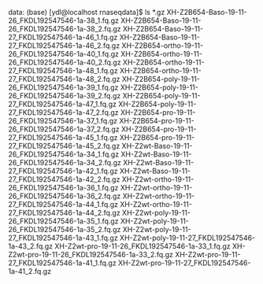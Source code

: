 data:
(base) [ydl@localhost rnaseqdata]$ ls *.gz
XH-Z2B654-Baso-19-11-26_FKDL192547546-1a-38_1.fq.gz
XH-Z2B654-Baso-19-11-26_FKDL192547546-1a-38_2.fq.gz
XH-Z2B654-Baso-19-11-27_FKDL192547546-1a-46_1.fq.gz
XH-Z2B654-Baso-19-11-27_FKDL192547546-1a-46_2.fq.gz
XH-Z2B654-ortho-19-11-26_FKDL192547546-1a-40_1.fq.gz
XH-Z2B654-ortho-19-11-26_FKDL192547546-1a-40_2.fq.gz
XH-Z2B654-ortho-19-11-27_FKDL192547546-1a-48_1.fq.gz
XH-Z2B654-ortho-19-11-27_FKDL192547546-1a-48_2.fq.gz
XH-Z2B654-poly-19-11-26_FKDL192547546-1a-39_1.fq.gz
XH-Z2B654-poly-19-11-26_FKDL192547546-1a-39_2.fq.gz
XH-Z2B654-poly-19-11-27_FKDL192547546-1a-47_1.fq.gz
XH-Z2B654-poly-19-11-27_FKDL192547546-1a-47_2.fq.gz
XH-Z2B654-pro-19-11-26_FKDL192547546-1a-37_1.fq.gz
XH-Z2B654-pro-19-11-26_FKDL192547546-1a-37_2.fq.gz
XH-Z2B654-pro-19-11-27_FKDL192547546-1a-45_1.fq.gz
XH-Z2B654-pro-19-11-27_FKDL192547546-1a-45_2.fq.gz
XH-Z2wt-Baso-19-11-26_FKDL192547546-1a-34_1.fq.gz
XH-Z2wt-Baso-19-11-26_FKDL192547546-1a-34_2.fq.gz
XH-Z2wt-Baso-19-11-27_FKDL192547546-1a-42_1.fq.gz
XH-Z2wt-Baso-19-11-27_FKDL192547546-1a-42_2.fq.gz
XH-Z2wt-ortho-19-11-26_FKDL192547546-1a-36_1.fq.gz
XH-Z2wt-ortho-19-11-26_FKDL192547546-1a-36_2.fq.gz
XH-Z2wt-ortho-19-11-27_FKDL192547546-1a-44_1.fq.gz
XH-Z2wt-ortho-19-11-27_FKDL192547546-1a-44_2.fq.gz
XH-Z2wt-poly-19-11-26_FKDL192547546-1a-35_1.fq.gz
XH-Z2wt-poly-19-11-26_FKDL192547546-1a-35_2.fq.gz
XH-Z2wt-poly-19-11-27_FKDL192547546-1a-43_1.fq.gz
XH-Z2wt-poly-19-11-27_FKDL192547546-1a-43_2.fq.gz
XH-Z2wt-pro-19-11-26_FKDL192547546-1a-33_1.fq.gz
XH-Z2wt-pro-19-11-26_FKDL192547546-1a-33_2.fq.gz
XH-Z2wt-pro-19-11-27_FKDL192547546-1a-41_1.fq.gz
XH-Z2wt-pro-19-11-27_FKDL192547546-1a-41_2.fq.gz



